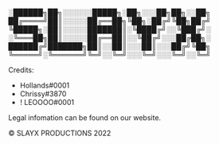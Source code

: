 
░██████╗██╗░░░░░░█████╗░██╗░░░██╗██╗░░██╗
██╔════╝██║░░░░░██╔══██╗╚██╗░██╔╝╚██╗██╔╝
╚█████╗░██║░░░░░███████║░╚████╔╝░░╚███╔╝░
░╚═══██╗██║░░░░░██╔══██║░░╚██╔╝░░░██╔██╗░
██████╔╝███████╗██║░░██║░░░██║░░░██╔╝╚██╗
╚═════╝░╚══════╝╚═╝░░╚═╝░░░╚═╝░░░╚═╝░░╚═╝

Credits:
- Hollands#0001
- Chrissy#3870
- ! LEOOOO#0001

Legal infomation can be found on our website.

© SLAYX PRODUCTIONS 2022

